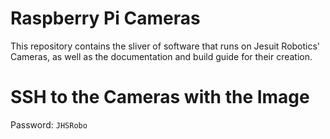 # Raspberry Pi Cameras

This repository contains the sliver of software that runs on Jesuit Robotics' Cameras, as well as the documentation and build guide for their creation.

# SSH to the Cameras with the Image
Password: `JHSRobo`
